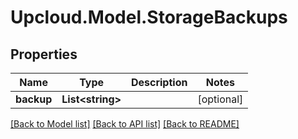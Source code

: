 # Upcloud.Model.StorageBackups
## Properties

Name | Type | Description | Notes
------------ | ------------- | ------------- | -------------
**backup** | **List&lt;string&gt;** |  | [optional] 

[[Back to Model list]](../README.md#documentation-for-models) [[Back to API list]](../README.md#documentation-for-api-endpoints) [[Back to README]](../README.md)


